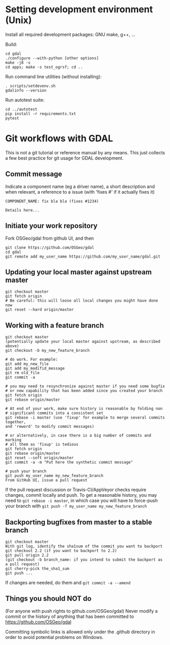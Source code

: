 Setting development environment (Unix)
======================================

Install all required development packages: GNU make, g++, ...

Build:

```
cd gdal
./configure --with-python [other options]
make -j8 -s
cd apps; make -s test_ogrsf; cd ..
```

Run command line utilities (without installing):
```
. scripts/setdevenv.sh
gdalinfo --version
```

Run autotest suite:
```
cd ../autotest
pip install -r requirements.txt
pytest
```

Git workflows with GDAL
=======================

This is not a git tutorial or reference manual by any means. This just collects
a few best practice for git usage for GDAL development.

Commit message
--------------

Indicate a component name (eg a driver name), a short description and when
relevant, a reference to a issue (with 'fixes #' if it actually fixes it)

```
COMPONENT_NAME: fix bla bla (fixes #1234)

Details here...
```

Initiate your work repository
-----------------------------

Fork OSGeo/gdal from github UI, and then
```
git clone https://github.com/OSGeo/gdal
cd gdal
git remote add my_user_name https://github.com/my_user_name/gdal.git
```

Updating your local master against upstream master
--------------------------------------------------

```
git checkout master
git fetch origin
# Be careful: this will loose all local changes you might have done now
git reset --hard origin/master
```

Working with a feature branch
-----------------------------

```
git checkout master
(potentially update your local master against upstream, as described above)
git checkout -b my_new_feature_branch

# do work. For example:
git add my_new_file
git add my_modifid_message
git rm old_file
git commit -a

# you may need to resynchronize against master if you need some bugfix
# or new capability that has been added since you created your branch
git fetch origin
git rebase origin/master

# At end of your work, make sure history is reasonable by folding non
# significant commits into a consistent set
git rebase -i master (use 'fixup' for example to merge several commits together,
and 'reword' to modify commit messages)

# or alternatively, in case there is a big number of commits and marking
# all them as 'fixup' is tedious
git fetch origin
git rebase origin/master
git reset --soft origin/master
git commit -a -m "Put here the synthetic commit message"

# push your branch
git push my_user_name my_new_feature_branch
From GitHub UI, issue a pull request
```

If the pull request discussion or Travis-CI/AppVeyor checks require changes,
commit locally and push. To get a reasonable history, you may need to
```git rebase -i master```, in which case you will have to force-push your
branch with ```git push -f my_user_name my_new_feature_branch```


Backporting bugfixes from master to a stable branch
---------------------------------------------------

```
git checkout master
With git log, identify the sha1sum of the commit you want to backport
git checkout 2.2 (if you want to backport to 2.2)
git pull origin 2.2
(git checkout -b branch_name: if you intend to submit the backport as a pull request)
git cherry-pick the_sha1_sum
git push ...
```
If changes are needed, do them and ```git commit -a --amend```


Things you should NOT do
------------------------

(For anyone with push rights to github.com/OSGeo/gdal) Never modify a commit or
the history of anything that has been
committed to https://github.com/OSGeo/gdal

Committing symbolic links is allowed only under the .github directory in order to
avoid potential problems on Windows.

